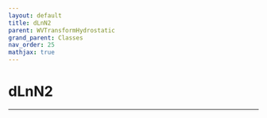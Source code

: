 ```yaml
---
layout: default
title: dLnN2
parent: WVTransformHydrostatic
grand_parent: Classes
nav_order: 25
mathjax: true
---
```


#  dLnN2




---

